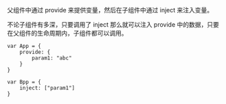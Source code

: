 父组件中通过 provide 来提供变量，然后在子组件中通过 inject 来注入变量。

不论子组件有多深，只要调用了 inject 那么就可以注入 provide 中的数据，只要在父组件的生命周期内，子组件都可以调用。

```
var App = {
    provide: {
        param1: "abc"
    }
}

var Bpp = {
    inject: ["param1"]
}
```
